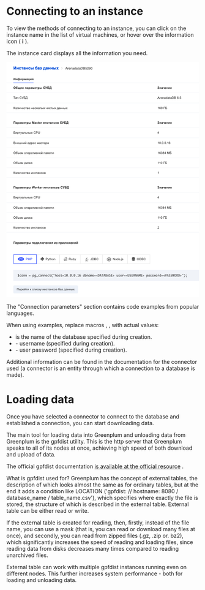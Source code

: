 Connecting to an instance
=========================

To view the methods of connecting to an instance, you can click on the instance name in the list of virtual machines, or hover over the information icon ( **i** ).

The instance card displays all the information you need.

![](./assets/1599677090316-1599677090316.png)

The "Connection parameters" section contains code examples from popular languages.

When using examples, replace macros <DATABASE>, <USERNAME>, <PASSWORD> with actual values:

*   <DATABASE> is the name of the database specified during creation.
*   <USERNAME> - username (specified during creation).
*   <PASSWORD> - user password (specified during creation).

Additional information can be found in the documentation for the connector used (a connector is an entity through which a connection to a database is made).

Loading data
============

Once you have selected a connector to connect to the database and established a connection, you can start downloading data.

The main tool for loading data into Greenplum and unloading data from Greenplum is the gpfdist utility. This is the http server that Greenplum speaks to all of its nodes at once, achieving high speed of both download and upload of data.

The official gpfdist documentation [is available at the official resource](https://gpdb.docs.pivotal.io/510/utility_guide/admin_utilities/gpfdist.html) .

What is gpfdist used for? Greenplum has the concept of external tables, the description of which looks almost the same as for ordinary tables, but at the end it adds a condition like LOCATION ('gpfdist: // hostname: 8080 / database_name / table_name.csv'), which specifies where exactly the file is stored, the structure of which is described in the external table. External table can be either read or write.

If the external table is created for reading, then, firstly, instead of the file name, you can use a mask (that is, you can read or download many files at once), and secondly, you can read from zipped files (.gz, .zip or. bz2), which significantly increases the speed of reading and loading files, since reading data from disks decreases many times compared to reading unarchived files.

External table can work with multiple gpfdist instances running even on different nodes. This further increases system performance - both for loading and unloading data.